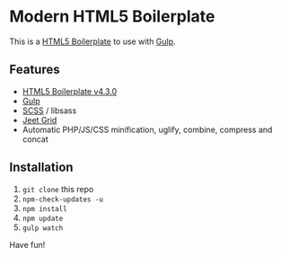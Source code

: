 # Modern HTML5 Boilerplate

This is a [HTML5 Boilerplate](https://html5boilerplate.com/) to use with [Gulp](http://gulpjs.com/).

## Features

- [HTML5 Boilerplate v4.3.0](https://html5boilerplate.com/)
- [Gulp](http://gulpjs.com/)
- [SCSS](http://sass-lang.com/) / libsass
- [Jeet Grid](http://jeet.gs/)
- Automatic PHP/JS/CSS minification, uglify, combine, compress and concat

## Installation

1. `git clone` this repo
2. `npm-check-updates -u`
3. `npm install`
4. `npm update`
5. `gulp watch`

Have fun!